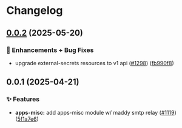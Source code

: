 # Changelog

## [0.0.2](https://github.com/ppat/homelab-ops-kubernetes-apps/compare/apps-misc-v0.0.1...apps-misc-v0.0.2) (2025-05-20)


### 🚀 Enhancements + Bug Fixes

* upgrade external-secrets resources to v1 api ([#1298](https://github.com/ppat/homelab-ops-kubernetes-apps/issues/1298)) ([fb990f8](https://github.com/ppat/homelab-ops-kubernetes-apps/commit/fb990f8259e828635e1fe5254a9fae4311276ac8))

## 0.0.1 (2025-04-21)


### ✨ Features

* **apps-misc:** add apps-misc module w/ maddy smtp relay ([#1119](https://github.com/ppat/homelab-ops-kubernetes-apps/issues/1119)) ([5f1a7e6](https://github.com/ppat/homelab-ops-kubernetes-apps/commit/5f1a7e61f52a59a7871cd90987170ba2905af212))
